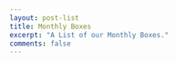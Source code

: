 ```yaml
---
layout: post-list
title: Monthly Boxes
excerpt: "A List of our Monthly Boxes."
comments: false
---
```

